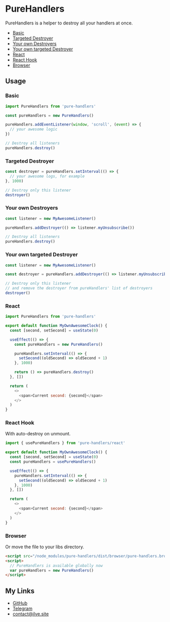 # PureHandlers

PureHandlers is a helper to destroy all your handlers at once.

- [Basic](#basic)
- [Targeted Destroyer](#targeted-destroyer)
- [Your own Destroyers](#your-own-destroyers)
- [Your own targeted Destroyer](#your-own-targeted-destroyer)
- [React](#react)
- [React Hook](#react-hook)
- [Browser](#browser)

## Usage

### Basic

```js
import PureHandlers from 'pure-handlers'

const pureHandlers = new PureHandlers()

pureHandlers.addEventListener(window, 'scroll', (event) => {
  // your awesome logic
})

// Destroy all listeners
pureHandlers.destroy()
```

### Targeted Destroyer

```js
const destroyer = pureHandlers.setInterval(() => {
  // your awesome logs, for example
}, 1000)

// Destroy only this listener
destroyer()
```

### Your own Destroyers

```js
const listener = new MyAwesomeListener()

pureHandlers.addDestroyer(() => listener.myUnsubscribe())

// Destroy all listeners
pureHandlers.destroy()
```

### Your own targeted Destroyer

```js
const listener = new MyAwesomeListener()

const destroyer = pureHandlers.addDestroyer(() => listener.myUnsubscribe())

// Destroy only this listener
// and remove the destroyer from pureHandlers' list of destroyers
destroyer()
```

### React

```js
import PureHandlers from 'pure-handlers'

export default function MyOwnAwesomeClock() {
  const [second, setSecond] = useState(0)

  useEffect(() => {
    const pureHandlers = new PureHandlers()

    pureHandlers.setInterval(() => {
      setSecond((oldSecond) => oldSecond + 1)
    }, 1000)

    return () => pureHandlers.destroy()
  }, [])

  return (
    <>
      <span>Current second: {second}</span>
    </>
  )
}
```

### React Hook

With auto-destroy on unmount.

```js
import { usePureHandlers } from 'pure-handlers/react'

export default function MyOwnAwesomeClock() {
  const [second, setSecond] = useState(0)
  const pureHandlers = usePureHandlers()

  useEffect(() => {
    pureHandlers.setInterval(() => {
      setSecond((oldSecond) => oldSecond + 1)
    }, 1000)
  }, [])

  return (
    <>
      <span>Current second: {second}</span>
    </>
  )
}
```

### Browser

Or move the file to your libs directory.

```html
<script src="/node_modules/pure-handlers/dist/browser/pure-handlers.browser.min.js"></script>
<script>
  // PureHandlers is available globally now
  var pureHandlers = new PureHandlers()
</script>
```

## My Links

- [GitHub](https://github.com/ilvetrov)
- [Telegram](https://t.me/ilvetrov)
- [contact@ilve.site](mailto:contact@ilve.site)
